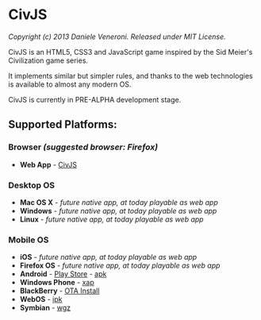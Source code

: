 # CivJS

_Copyright (c) 2013 Daniele Veneroni. Released under MIT License._

CivJS is an HTML5, CSS3 and JavaScript game inspired by the Sid Meier's Civilization game series.

It implements similar but simpler rules, and thanks to the web technologies is available to almost any modern OS.

CivJS is currently in PRE-ALPHA development stage.

## Supported Platforms:

### Browser _(suggested browser: Firefox)_
* **Web App** - [CivJS](http://civjs.venerons.altervista.org)

### Desktop OS
* **Mac OS X** - _future native app, at today playable as web app_
* **Windows** - _future native app, at today playable as web app_
* **Linux** - _future native app, at today playable as web app_

### Mobile OS
* **iOS** - _future native app, at today playable as web app_
* **Firefox OS** - _future native app, at today playable as web app_
* **Android** - [Play Store](https://play.google.com/store/apps/details?id=it.venerons.civjs) - [apk](https://build.phonegap.com/apps/282025/download/android/)
* **Windows Phone** - [xap](https://build.phonegap.com/apps/282025/download/winphone/)
* **BlackBerry** - [OTA Install](https://build.phonegap.com/apps/282025/download/blackberry)
* **WebOS** - [ipk](https://build.phonegap.com/apps/282025/download/webos/)
* **Symbian** - [wgz](https://build.phonegap.com/apps/282025/download/symbian/)
